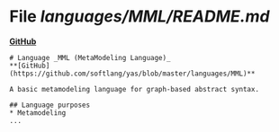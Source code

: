 # File _languages/MML/README.md_
**[GitHub](https://github.com/softlang/yas/blob/master/languages/MML/README.md)**
```
# Language _MML (MetaModeling Language)_
**[GitHub](https://github.com/softlang/yas/blob/master/languages/MML)**

A basic metamodeling language for graph-based abstract syntax.

## Language purposes
* Metamodeling
...
```
